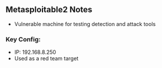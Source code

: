 ## Metasploitable2 Notes

- Vulnerable machine for testing detection and attack tools

### Key Config:
- IP: 192.168.8.250
- Used as a red team target